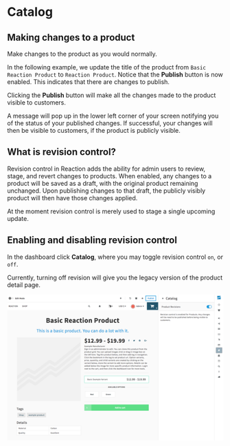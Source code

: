 # Catalog

## Making changes to a product

Make changes to the product as you would normally.

In the following example, we update the title of the product from `Basic Reaction Product` to `Reaction Product`. Notice that the **Publish** button is now enabled. This indicates that there are changes to publish.

Clicking the **Publish** button will make all the changes made to the product visible to customers.

A message will pop up in the lower left corner of your screen notifying you of the status of your published changes. If successful, your changes will then be visible to customers, if the product is publicly visible.

## What is revision control?

Revision control in Reaction adds the ability for admin users to review, stage, and revert changes to products. When enabled, any changes to a product will be saved as a draft, with the original product remaining unchanged. Upon publishing changes to that draft, the publicly visibly product will then have those changes applied.

At the moment revision control is merely used to stage a single upcoming update.

## Enabling and disabling revision control

In the dashboard click <i class="font-icon fa fa-users"></i> **Catalog**, where you may toggle revision control `on`, or `off`.

Currently, turning off revision will give you the legacy version of the product detail page.

![](/assets/admin-catalog-revision-settings.png "Catalog Revision Settings")
